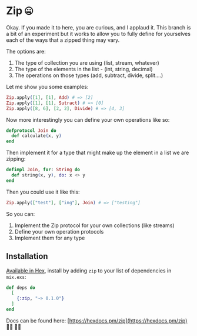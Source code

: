 # Zip 🤐

Okay. If you made it to here, you are curious, and I applaud it. This branch is a bit of an experiment but it works to allow you to fully define for yourselves each of the ways that a zipped thing may vary.

The options are:

1. The type of collection you are using (list, stream, whatever)
2. The type of the elements in the list - (int, string, decimal)
3. The operations on those types (add, subtract, divide, split....)

Let me show you some examples:

```elixir
Zip.apply([1], [1], Add) # => [2]
Zip.apply([1], [1], Sutract) # => [0]
Zip.apply([8, 6], [2, 2], Divide) # => [4, 3]
```

Now more interestingly you can define your own operations like so:

```elixir
defprotocol Join do
  def calculate(x, y)
end
```

Then implement it for a type that might make up the element in a list we are zipping:

```elixir
defimpl Join, for: String do
  def string(x, y), do: x <> y
end
```

Then you could use it like this:

```elixir
Zip.apply(["test"], ["ing"], Join) # => ["testing"]
```

So you can:

1. Implement the Zip protocol for your own collections (like streams)
2. Define your own operation protocols
3. Implement them for any type

## Installation

[Available in Hex](https://hex.pm/docs/publish), install by adding `zip` to your list of dependencies in `mix.exs`:

```elixir
def deps do
  [
    {:zip, "~> 0.1.0"}
  ]
end
```

Docs can be found here: [https://hexdocs.pm/zip](https://hexdocs.pm/zip) 👩‍⚕️ 👩‍⚕️
